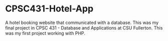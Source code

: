 # CPSC431-Hotel-App
 
A hotel booking website that communicated with a database. This was my final project in CPSC 431 - Database and Applications at CSU Fullerton. This was my first project working with PHP.

